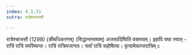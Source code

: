 ```yaml
---
index: 4.1.31
sutra: रात्रेश्चाजसौ

---
```

रात्रेश्चाजसौ (1298) (ङीबधिकरणम्) (सिद्धान्तभाष्यम्) अजसादिष्विति वक्तव्यम्। इहापि यथा स्यात् - रात्रिं रात्रिं स्मरिष्यन्तः। रात्रिं रात्रिमजानतः। सर्वां रात्रिं सहोषित्वा। वृत्यामेकान्तरात्रिम्॥